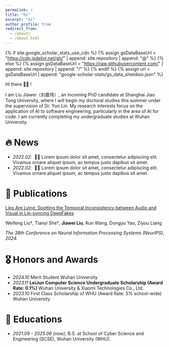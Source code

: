 ```yaml
---
permalink: /
title: "hi"
excerpt: "hi"
author_profile: true
redirect_from: 
  - /about/
  - /about.html
---
```


{% if site.google_scholar_stats_use_cdn %}
{% assign gsDataBaseUrl = "https://cdn.jsdelivr.net/gh/" | append: site.repository | append: "@" %}
{% else %}
{% assign gsDataBaseUrl = "https://raw.githubusercontent.com/" | append: site.repository | append: "/" %}
{% endif %}
{% assign url = gsDataBaseUrl | append: "google-scholar-stats/gs_data_shieldsio.json" %}

<span class='anchor' id='about-me'></span>


Hi there 👋👋 !

I am Liu Jiawei（刘嘉伟）, an incoming PhD candidate at Shanghai Jiao Tong University, where I will begin my doctoral studies this summer under the supervision of Dr. Yun Lin. My research interests focus on the application of AI to software engineering, particularly in the area of AI for code. I am currently completing my undergraduate studies at Wuhan University.


# 🔥 News
- *2022.02*: &nbsp;🎉🎉 Lorem ipsum dolor sit amet, consectetur adipiscing elit. Vivamus ornare aliquet ipsum, ac tempus justo dapibus sit amet. 
- *2022.02*: &nbsp;🎉🎉 Lorem ipsum dolor sit amet, consectetur adipiscing elit. Vivamus ornare aliquet ipsum, ac tempus justo dapibus sit amet. 

# 📝 Publications 

[Lips Are Lying: Spotting the Temporal Inconsistency between Audio and Visual in Lip-syncing DeepFakes](https://arxiv.org/abs/2401.15668)

Weifeng Liu†, Tianyi She†, **Jiawei Liu**, Run Wang, Dongyu Yao, Ziyou Liang

*The 38th Conference on Neural Information Processing Systems (NeurIPS), 2024.*

# 🎖 Honors and Awards

- *2024.10* Merit Student Wuhan University
- *2023.11* **LeiJun Computer Science Undergraduate Scholarship (Award Rate: 0.1%)** Wuhan University & Xiaomi Technologies Co., Ltd.
- *2023.10* First Class Scholarship of WHU (Award Rate: 5% school-wide) Wuhan University

# 📖 Educations
- *2021.09 - 2025.06 (now)*, B.S. at School of Cyber Science and Engineering (SCSE), Wuhan University (WHU).
